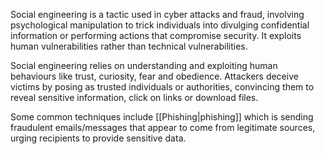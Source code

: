 Social engineering is a tactic used in cyber attacks and fraud, involving psychological manipulation to trick individuals into divulging confidential information or performing actions that compromise security. It exploits human vulnerabilities rather than technical vulnerabilities.

Social engineering relies on understanding and exploiting human behaviours like trust, curiosity, fear and obedience. Attackers deceive victims by posing as trusted individuals or authorities, convincing them to reveal sensitive information, click on links or download files.

Some common techniques include [[Phishing|phishing]] which is sending fraudulent emails/messages that appear to come from legitimate sources, urging recipients to provide sensitive data.

